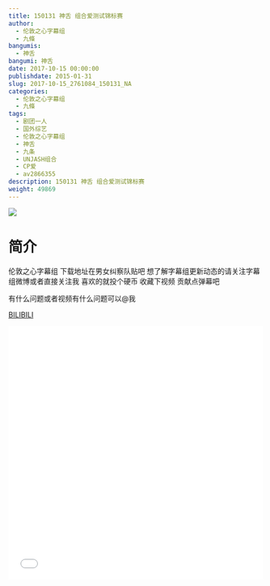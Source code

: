 ```yaml
---
title: 150131 神舌 组合爱测试锦标赛
author: 
  - 伦敦之心字幕组
  - 九條
bangumis: 
  - 神舌
bangumi: 神舌
date: 2017-10-15 00:00:00
publishdate: 2015-01-31
slug: 2017-10-15_2761084_150131_NA
categories: 
  - 伦敦之心字幕组
  - 九條
tags: 
  - 剧团一人
  - 国外综艺
  - 伦敦之心字幕组
  - 神舌
  - 九条
  - UNJASH组合
  - CP爱
  - av2866355
description: 150131 神舌 组合爱测试锦标赛
weight: 49869
---
```


![](https://i.imgur.com/Q5IX2Ox.jpg)

# 简介  
伦敦之心字幕组 下载地址在男女纠察队贴吧 想了解字幕组更新动态的请关注字幕组微博或者直接关注我 喜欢的就投个硬币 收藏下视频 贡献点弹幕吧
有什么问题或者视频有什么问题可以@我

  [BILIBILI](https://www.bilibili.com/video/av2761084/)


  <iframe src="//www.bilibili.com/html/html5player.html?cid=4312769&aid=2761084" width="100%" height="500" frameborder="0" allowfullscreen="allowfullscreen"></iframe>
